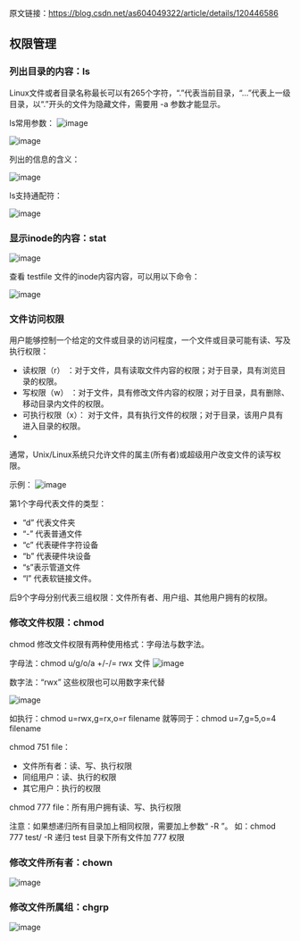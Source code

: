 原文链接：https://blog.csdn.net/as604049322/article/details/120446586


## 权限管理
### 列出目录的内容：ls
Linux文件或者目录名称最长可以有265个字符，“.”代表当前目录，“…”代表上一级目录，以“.”开头的文件为隐藏文件，需要用 -a 参数才能显示。

ls常用参数：
![image](https://github.com/user-attachments/assets/086a1083-e3f6-4dd8-a573-e6b14fae4bc6)

![image](https://github.com/user-attachments/assets/35b5c47f-d0fb-4335-8e63-532a43268734)

列出的信息的含义：

![image](https://github.com/user-attachments/assets/fb5821c6-385f-4c89-80d1-b911a8cad522)

ls支持通配符：

![image](https://github.com/user-attachments/assets/090bab9a-0d89-4e4b-bac7-11c5ce6ce7dd)


### 显示inode的内容：stat
![image](https://github.com/user-attachments/assets/f16eb6e9-15c3-4870-ab95-589b508eb4ca)

查看 testfile 文件的inode内容内容，可以用以下命令：

![image](https://github.com/user-attachments/assets/3cff6fa1-e0c4-401c-a8ee-89626d55ee54)

### 文件访问权限
用户能够控制一个给定的文件或目录的访问程度，一个文件或目录可能有读、写及执行权限：

- 读权限（r） ：对于文件，具有读取文件内容的权限；对于目录，具有浏览目录的权限。
- 写权限（w） ：对于文件，具有修改文件内容的权限；对于目录，具有删除、移动目录内文件的权限。
- 可执行权限（x）： 对于文件，具有执行文件的权限；对于目录，该用户具有进入目录的权限。
- 
通常，Unix/Linux系统只允许文件的属主(所有者)或超级用户改变文件的读写权限。

示例：
![image](https://github.com/user-attachments/assets/625649bf-7379-41fe-9717-7e5bce8ab479)

第1个字母代表文件的类型：

- “d” 代表文件夹
- “-” 代表普通文件
- “c” 代表硬件字符设备
- “b” 代表硬件块设备
- “s”表示管道文件
- “l” 代表软链接文件。

后9个字母分别代表三组权限：文件所有者、用户组、其他用户拥有的权限。

### 修改文件权限：chmod
chmod 修改文件权限有两种使用格式：字母法与数字法。

字母法：chmod u/g/o/a +/-/= rwx 文件
![image](https://github.com/user-attachments/assets/abfbd605-2e63-40d6-a765-dc16a8e94106)

数字法：“rwx” 这些权限也可以用数字来代替

![image](https://github.com/user-attachments/assets/30bb6404-8a98-4336-b236-f80987747a54)

如执行：chmod u=rwx,g=rx,o=r filename 就等同于：chmod u=7,g=5,o=4 filename

chmod 751 file：

- 文件所有者：读、写、执行权限
- 同组用户：读、执行的权限
- 其它用户：执行的权限

chmod 777 file：所有用户拥有读、写、执行权限

注意：如果想递归所有目录加上相同权限，需要加上参数“ -R ”。 如：chmod 777 test/ -R 递归 test 目录下所有文件加 777 权限

### 修改文件所有者：chown
![image](https://github.com/user-attachments/assets/fb13c781-6edc-43e4-9c60-2a7037bd361a)

### 修改文件所属组：chgrp
![image](https://github.com/user-attachments/assets/38c96e6d-8c7b-4e87-ac96-efefc0b8f4ab)

